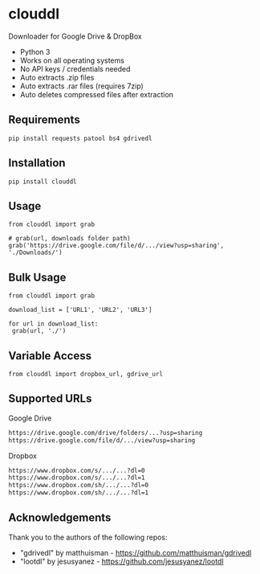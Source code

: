 # clouddl

Downloader for Google Drive & DropBox

- Python 3 
- Works on all operating systems
- No API keys / credentials needed
- Auto extracts .zip files
- Auto extracts .rar files (requires 7zip)
- Auto deletes compressed files after extraction

## Requirements
```console
pip install requests patool bs4 gdrivedl
```

## Installation 
```console
pip install clouddl
```

## Usage
```python3
from clouddl import grab

# grab(url, downloads folder path)
grab('https://drive.google.com/file/d/.../view?usp=sharing', './Downloads/')
```

## Bulk Usage
```python3
from clouddl import grab

download_list = ['URL1', 'URL2', 'URL3']

for url in download_list:
 grab(url, './')
```

## Variable Access
```python3
from clouddl import dropbox_url, gdrive_url
```
## Supported URLs
Google Drive
```txt
https://drive.google.com/drive/folders/...?usp=sharing
https://drive.google.com/file/d/.../view?usp=sharing
```
Dropbox
```txt
https://www.dropbox.com/s/.../...?dl=0
https://www.dropbox.com/s/.../...?dl=1
https://www.dropbox.com/sh/.../...?dl=0
https://www.dropbox.com/sh/.../...?dl=1
```
 
## Acknowledgements 
 
Thank you to the authors of the following repos:
- "gdrivedl" by matthuisman - https://github.com/matthuisman/gdrivedl
- "lootdl" by jesusyanez - https://github.com/jesusyanez/lootdl
